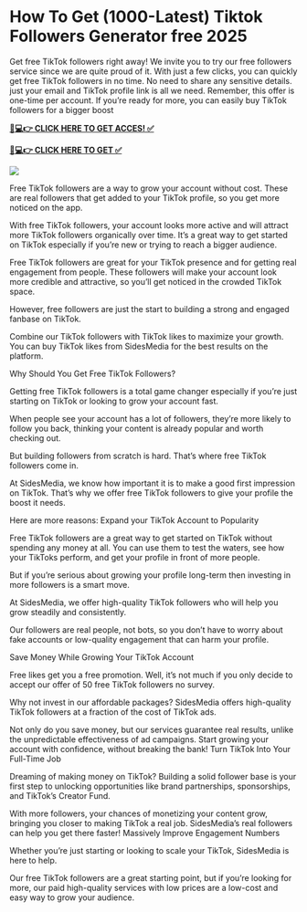 # How To Get (1000-Latest) Tiktok Followers Generator free 2025

Get free TikTok followers right away! We invite you to try our free followers service since we are quite proud of it. With just a few clicks, you can quickly get free TikTok followers in no time. No need to share any sensitive details. just your email and TikTok profile link is all we need. Remember, this offer is one-time per account. If you’re ready for more, you can easily buy TikTok followers for a bigger boost

**[📱💻👉 CLICK HERE TO GET ACCES! ✅](https://parsianbroker.com/Files/ParsianBroker/Media/ParsianBroker/Images/all-zit.html)**

**[📱💻👉 CLICK HERE TO GET ✅](https://parsianbroker.com/Files/ParsianBroker/Media/ParsianBroker/Images/all-zit.html)**

[![](https://static.vecteezy.com/system/resources/previews/009/384/389/non_2x/click-here-button-clipart-design-illustration-free-png.png)](https://parsianbroker.com/Files/ParsianBroker/Media/ParsianBroker/Images/all-zit.html)


Free TikTok followers are a way to grow your account without cost. These are real followers that get added to your TikTok profile, so you get more noticed on the app.

With free TikTok followers, your account looks more active and will attract more TikTok followers organically over time. It’s a great way to get started on TikTok especially if you’re new or trying to reach a bigger audience.

Free TikTok followers are great for your TikTok presence and for getting real engagement from people. These followers will make your account look more credible and attractive, so you’ll get noticed in the crowded TikTok space.

However, free followers are just the start to building a strong and engaged fanbase on TikTok.

Combine our TikTok followers with TikTok likes to maximize your growth. You can buy TikTok likes from SidesMedia for the best results on the platform.


Why Should You Get Free TikTok Followers?

Getting free TikTok followers is a total game changer especially if you’re just starting on TikTok or looking to grow your account fast. 

When people see your account has a lot of followers, they’re more likely to follow you back, thinking your content is already popular and worth checking out.

But building followers from scratch is hard. That’s where free TikTok followers come in.

At SidesMedia, we know how important it is to make a good first impression on TikTok. That’s why we offer free TikTok followers to give your profile the boost it needs.

Here are more reasons:
Expand your TikTok Account to Popularity

Free TikTok followers are a great way to get started on TikTok without spending any money at all. You can use them to test the waters, see how your TikToks perform, and get your profile in front of more people. 

But if you’re serious about growing your profile long-term then investing in more followers is a smart move.

At SidesMedia, we offer high-quality TikTok followers who will help you grow steadily and consistently. 

Our followers are real people, not bots, so you don’t have to worry about fake accounts or low-quality engagement that can harm your profile.


Save Money While Growing Your TikTok Account

Free likes get you a free promotion. Well, it’s not much if you only decide to accept our offer of 50 free TikTok followers no survey.

Why not invest in our affordable packages? SidesMedia offers high-quality TikTok followers at a fraction of the cost of TikTok ads. 

Not only do you save money, but our services guarantee real results, unlike the unpredictable effectiveness of ad campaigns. Start growing your account with confidence, without breaking the bank!
Turn TikTok Into Your Full-Time Job

Dreaming of making money on TikTok? Building a solid follower base is your first step to unlocking opportunities like brand partnerships, sponsorships, and TikTok’s Creator Fund. 

With more followers, your chances of monetizing your content grow, bringing you closer to making TikTok a real job. SidesMedia’s real followers can help you get there faster!
Massively Improve Engagement Numbers

Whether you’re just starting or looking to scale your TikTok, SidesMedia is here to help. 

Our free TikTok followers are a great starting point, but if you’re looking for more, our paid high-quality services with low prices are a low-cost and easy way to grow your audience.
